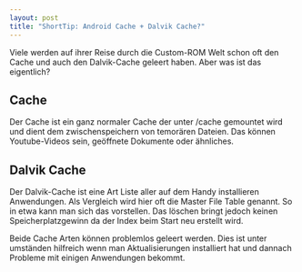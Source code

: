 ```yaml
---
layout: post
title: "ShortTip: Android Cache + Dalvik Cache?"
---
```

Viele werden auf ihrer Reise durch die Custom-ROM Welt schon oft den Cache und auch den Dalvik-Cache geleert haben. Aber was ist das eigentlich?

## Cache

Der Cache ist ein ganz normaler Cache der unter /cache gemountet wird und dient dem zwischenspeichern von temorären Dateien. Das können Youtube-Videos sein, geöffnete Dokumente oder ähnliches.

## Dalvik Cache

Der Dalvik-Cache ist eine Art Liste aller auf dem Handy installieren Anwendungen. Als Vergleich wird hier oft die Master File Table genannt. So in etwa kann man sich das vorstellen. Das löschen bringt jedoch keinen Speicherplatzgewinn da der Index beim Start neu erstellt wird.

Beide Cache Arten können problemlos geleert werden. Dies ist unter umständen hilfreich wenn man Aktualisierungen installiert hat und dannach Probleme mit einigen Anwendungen bekommt.
